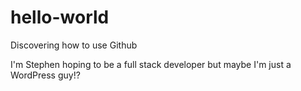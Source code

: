 # hello-world
Discovering how to use Github

I'm Stephen hoping to be a full stack developer but maybe I'm just a WordPress guy!?
